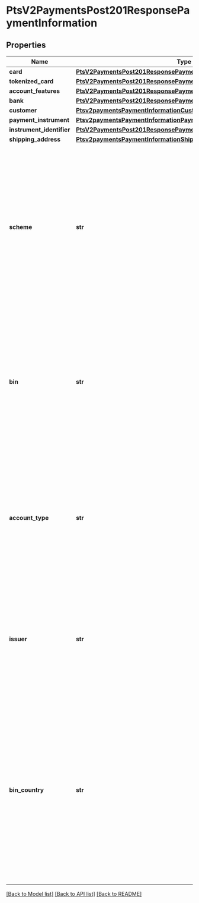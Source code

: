 # PtsV2PaymentsPost201ResponsePaymentInformation

## Properties
Name | Type | Description | Notes
------------ | ------------- | ------------- | -------------
**card** | [**PtsV2PaymentsPost201ResponsePaymentAccountInformationCard**](PtsV2PaymentsPost201ResponsePaymentAccountInformationCard.md) |  | [optional] 
**tokenized_card** | [**PtsV2PaymentsPost201ResponsePaymentInformationTokenizedCard**](PtsV2PaymentsPost201ResponsePaymentInformationTokenizedCard.md) |  | [optional] 
**account_features** | [**PtsV2PaymentsPost201ResponsePaymentInformationAccountFeatures**](PtsV2PaymentsPost201ResponsePaymentInformationAccountFeatures.md) |  | [optional] 
**bank** | [**PtsV2PaymentsPost201ResponsePaymentInformationBank**](PtsV2PaymentsPost201ResponsePaymentInformationBank.md) |  | [optional] 
**customer** | [**Ptsv2paymentsPaymentInformationCustomer**](Ptsv2paymentsPaymentInformationCustomer.md) |  | [optional] 
**payment_instrument** | [**Ptsv2paymentsPaymentInformationPaymentInstrument**](Ptsv2paymentsPaymentInformationPaymentInstrument.md) |  | [optional] 
**instrument_identifier** | [**PtsV2PaymentsPost201ResponsePaymentInformationInstrumentIdentifier**](PtsV2PaymentsPost201ResponsePaymentInformationInstrumentIdentifier.md) |  | [optional] 
**shipping_address** | [**Ptsv2paymentsPaymentInformationShippingAddress**](Ptsv2paymentsPaymentInformationShippingAddress.md) |  | [optional] 
**scheme** | **str** | Subtype of card account. This field can contain one of the following values: - Maestro International - Maestro UK Domestic - MasterCard Credit - MasterCard Debit - Visa Credit - Visa Debit - Visa Electron  **Note** Additional values may be present.  For all possible values, see the &#x60;score_card_scheme&#x60; field description in the _Decision Manager Using the SCMP API Developer Guide_ on the [CyberSource Business Center.](https://ebc2.cybersource.com/ebc2/) Click **Decision Manager** &gt; **Documentation** &gt; **Guides** &gt; _Decision Manager Using the SCMP API Developer Guide_ (PDF link).  | [optional] 
**bin** | **str** | Credit card BIN (the first six digits of the credit card).Derived either from the &#x60;cc_bin&#x60; request field or from the first six characters of the &#x60;customer_cc_num&#x60; field.  For all possible values, see the &#x60;score_cc_bin&#x60; field description in the _Decision Manager Using the SCMP API Developer Guide_ on the [CyberSource Business Center.](https://ebc2.cybersource.com/ebc2/) Click **Decision Manager** &gt; **Documentation** &gt; **Guides** &gt; _Decision Manager Using the SCMP API Developer Guide_ (PDF link).  | [optional] 
**account_type** | **str** | Type of payment card account. This field can refer to a credit card, debit card, or prepaid card account type.  For all possible values, see the &#x60;score_card_account_type&#x60; field description in the _Decision Manager Using the SCMP API Developer Guide_ on the [CyberSource Business Center.](https://ebc2.cybersource.com/ebc2/) Click **Decision Manager** &gt; **Documentation** &gt; **Guides** &gt; _Decision Manager Using the SCMP API Developer Guide_ (PDF link).  | [optional] 
**issuer** | **str** | Name of the bank or entity that issued the card account.  For all possible values, see the &#x60;score_card_issuer&#x60; field description in the _Decision Manager Using the SCMP API Developer Guide_ on the [CyberSource Business Center.](https://ebc2.cybersource.com/ebc2/) Click **Decision Manager** &gt; **Documentation** &gt; **Guides** &gt; _Decision Manager Using the SCMP API Developer Guide_ (PDF link).  | [optional] 
**bin_country** | **str** | Country (two-digit country code) associated with the BIN of the customer’s card used for the payment. Returned if the information is available. Use this field for additional information when reviewing orders. This information is also displayed in the details page of the CyberSource Business Center.  For all possible values, see the &#x60;bin_country&#x60; field description in the _Decision Manager Using the SCMP API Developer Guide_ on the [CyberSource Business Center.](https://ebc2.cybersource.com/ebc2/) Click **Decision Manager** &gt; **Documentation** &gt; **Guides** &gt; _Decision Manager Using the SCMP API Developer Guide_ (PDF link).  | [optional] 

[[Back to Model list]](../README.md#documentation-for-models) [[Back to API list]](../README.md#documentation-for-api-endpoints) [[Back to README]](../README.md)



